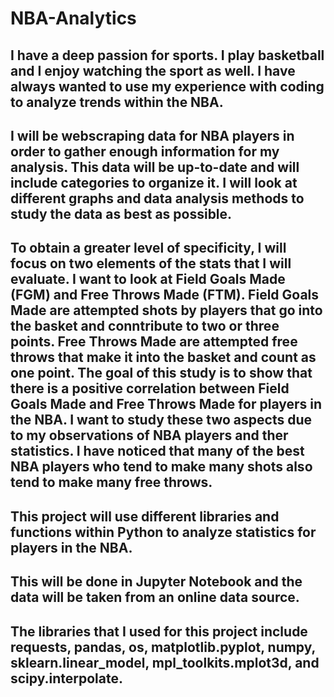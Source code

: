 # NBA-Analytics

## I have a deep passion for sports. I play basketball and I enjoy watching the sport as well. I have always wanted to use my experience with coding to analyze trends within the NBA.

## I will be webscraping data for NBA players in order to gather enough information for my analysis. This data will be up-to-date and will include categories to organize it. I will look at different graphs and data analysis methods to study the data as best as possible.

## To obtain a greater level of specificity, I will focus on two elements of the stats that I will evaluate. I want to look at Field Goals Made (FGM) and Free Throws Made (FTM). Field Goals Made are attempted shots by players that go into the basket and conntribute to two or three points. Free Throws Made are attempted free throws that make it into the basket and count as one point. The goal of this study is to show that there is a positive correlation between Field Goals Made and Free Throws Made for players in the NBA. I want to study these two aspects due to my observations of NBA players and ther statistics. I have noticed that many of the best NBA players who tend to make many shots also tend to make many free throws.

## This project will use different libraries and functions within Python to analyze statistics for players in the NBA. 
## This will be done in Jupyter Notebook and the data will be taken from an online data source.

## The libraries that I used for this project include requests, pandas, os, matplotlib.pyplot, numpy, sklearn.linear_model, mpl_toolkits.mplot3d, and scipy.interpolate.
